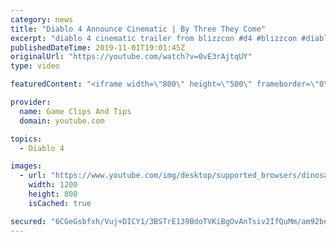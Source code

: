 ```yaml
---
category: news
title: "Diablo 4 Announce Cinematic | By Three They Come"
excerpt: "diablo 4 cinematic trailer from blizzcon #d4 #blizzcon #diablo."
publishedDateTime: 2019-11-01T19:01:45Z
originalUrl: "https://youtube.com/watch?v=0vE3rAjtqUY"
type: video

featuredContent: "<iframe width=\"800\" height=\"500\" frameborder=\"0\" src=\"https://www.youtube.com/embed/0vE3rAjtqUY\" allow=\"accelerometer; autoplay; encrypted-media; gyroscope; picture-in-picture\" allowfullscreen></iframe>"

provider:
  name: Game Clips And Tips
  domain: youtube.com

topics:
  - Diablo 4

images:
  - url: "https://www.youtube.com/img/desktop/supported_browsers/dinosaur.png"
    width: 1200
    height: 800
    isCached: true

secured: "6CGeGsbfxh/Vuj+DICY1/3BSTrE139BdoTVKiBgOvAnTsiv2IfQuMm/am92berx3cOwS8DlC/rj3x5UERAIy86VRcccUHRe7Qnz9hIwNpfcALv4DWyR3dH8l6g83/cF8FWudRrSjmdJ256kuyV6hlG+IlDrjJDUs7PIFjoq6H8T8rCKGIrekT+/uGIcczZTYie8YiNahFXeBV5Muy6UhQXzeBRrzStS5czsfdNKxTRRUjjqyW23A9GJjro4ylkNq7a3ogl8P0HX7WRXYWqGop/qxgg2FJlGeXxCYVqBj6za1yf++7ivHwucPl/7jg7RZG0SHP2Xn5yhTlsy7YRkuCmxgwCKg0MjTlX/8c0Y5O9mcRTSD6cSQBK7kXXKypxWfYR4mnShy2CR3lKTeimMIzeQRMTIYfcsRAF7y4EK813mT7LfE59GJ1I1NvCqSKgDq;ih5uGDXYx2HvPtG70HwVjA=="
---
```



